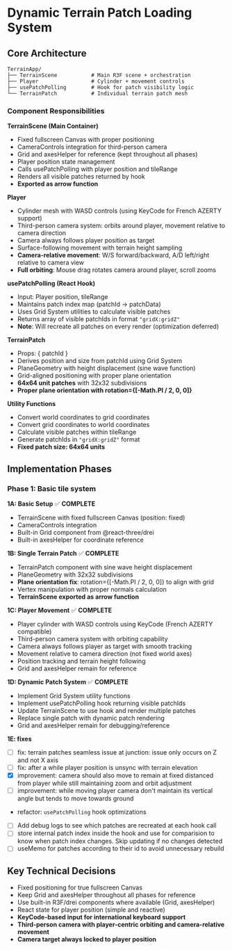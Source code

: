 # Dynamic Terrain Patch Loading System

## Core Architecture
```
TerrainApp/
├── TerrainScene           # Main R3F scene + orchestration
├── Player                 # Cylinder + movement controls  
├── usePatchPolling        # Hook for patch visibility logic
└── TerrainPatch           # Individual terrain patch mesh
```


### Component Responsibilities

**TerrainScene (Main Container)**
- Fixed fullscreen Canvas with proper positioning
- CameraControls integration for third-person camera
- Grid and axesHelper for reference (kept throughout all phases)
- Player position state management
- Calls usePatchPolling with player position and tileRange
- Renders all visible patches returned by hook
- **Exported as arrow function**

**Player**
- Cylinder mesh with WASD controls (using KeyCode for French AZERTY support)
- Third-person camera system: orbits around player, movement relative to camera direction
- Camera always follows player position as target
- Surface-following movement with terrain height sampling
- **Camera-relative movement**: W/S forward/backward, A/D left/right relative to camera view
- **Full orbiting**: Mouse drag rotates camera around player, scroll zooms

**usePatchPolling (React Hook)**
- Input: Player position, tileRange
- Maintains patch index map (patchId → patchData)
- Uses Grid System utilities to calculate visible patches
- Returns array of visible patchIds in format `"gridX:gridZ"`
- **Note**: Will recreate all patches on every render (optimization deferred)

**TerrainPatch**
- Props: { patchId }
- Derives position and size from patchId using Grid System
- PlaneGeometry with height displacement (sine wave function)
- Grid-aligned positioning with proper plane orientation
- **64x64 unit patches** with 32x32 subdivisions
- **Proper plane orientation with rotation={[-Math.PI / 2, 0, 0]}**

**Utility Functions**
- Convert world coordinates to grid coordinates
- Convert grid coordinates to world coordinates  
- Calculate visible patches within tileRange
- Generate patchIds in `"gridX:gridZ"` format
- **Fixed patch size: 64x64 units**

## Implementation Phases
### Phase 1: Basic tile system

**1A: Basic Setup** ✅ **COMPLETE**
- TerrainScene with fixed fullscreen Canvas (position: fixed)
- CameraControls integration
- Built-in Grid component from @react-three/drei
- Built-in axesHelper for coordinate reference

**1B: Single Terrain Patch** ✅ **COMPLETE**
- TerrainPatch component with sine wave height displacement
- PlaneGeometry with 32x32 subdivisions
- **Plane orientation fix**: rotation={[-Math.PI / 2, 0, 0]} to align with grid
- Vertex manipulation with proper normals calculation
- **TerrainScene exported as arrow function**

**1C: Player Movement** ✅ **COMPLETE**
- Player cylinder with WASD controls using KeyCode (French AZERTY compatible)
- Third-person camera system with orbiting capability
- Camera always follows player as target with smooth tracking
- Movement relative to camera direction (not fixed world axes)
- Position tracking and terrain height following
- Grid and axesHelper remain for reference

**1D: Dynamic Patch System** ✅ **COMPLETE**
- Implement Grid System utility functions
- Implement usePatchPolling hook returning visible patchIds
- Update TerrainScene to use hook and render multiple patches
- Replace single patch with dynamic patch rendering
- Grid and axesHelper remain for debugging/reference

**1E: fixes**
- [ ] fix: terrain patches seamless issue at junction: issue only occurs on Z and not X axis
- [ ] fix: after a while player position is unsync with terrain elevation
- [x] improvement: camera should also move to remain at fixed distanced from player while still maintaining zoom and orbit adjustment
- [ ] improvement: while moving player camera don't maintain its vertical angle but tends to move towards ground 
- refactor: `usePatchPolling` hook optimizations 
- [ ] Add debug logs to see which patches are recreated at each hook call
- [ ] store internal patch index inside the hook and use for comparision to know when patch index changes. Skip updating if no changes detected
- [ ] useMemo for patches according to their id to avoid unnecessary rebuild

## Key Technical Decisions
- Fixed positioning for true fullscreen Canvas
- Keep Grid and axesHelper throughout all phases for reference
- Use built-in R3F/drei components where available (Grid, axesHelper)
- React state for player position (simple and reactive)
- **KeyCode-based input for international keyboard support**
- **Third-person camera with player-centric orbiting and camera-relative movement**
- **Camera target always locked to player position**


